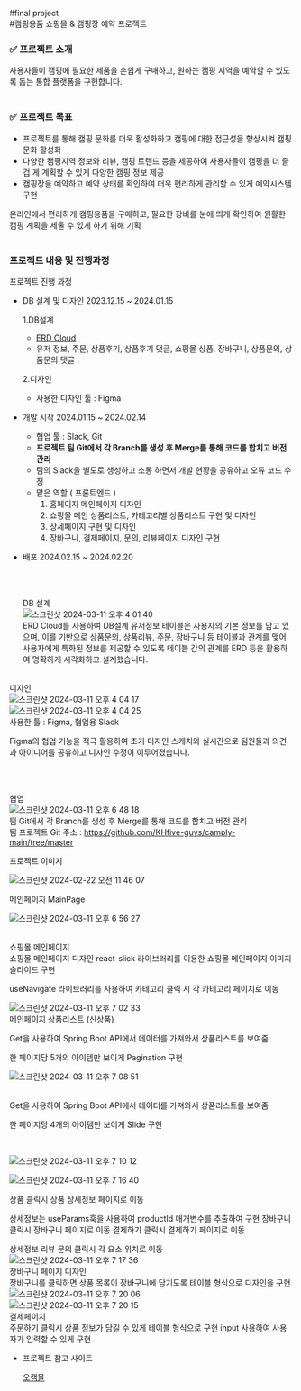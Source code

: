 #final project
<br>
#캠핑용품 쇼핑몰 & 캠핑장 예약 프로젝트
<br>

### ✅ 프로젝트 소개

사용자들이 캠핑에 필요한 제품을 손쉽게 구매하고, 원하는 캠핑 지역을 예약할 수 있도록 돕는 통합 플랫폼을 구현합니다.
<br><br>

### ✅ 프로젝트 목표

- 프로젝트를 통해 캠핑 문화를 더욱 활성화하고 캠핑에 대한 접근성을 향상시켜 캠핑 문화 활성화
- 다양한 캠핑지역 정보와 리뷰, 캠핑 트렌드 등을 제공하여 사용자들이 캠핑을 더 즐겁 게 계획할 수 있게 다양한 캠핑 정보 제공
- 캠핑장을 예약하고 예약 상태를 확인하여 더욱 편리하게 관리할 수 있게 예약시스템 구현

온라인에서 편리하게 캠핑용품을 구매하고, 필요한 장비를 눈에 띄게 확인하여 원활한 캠핑 계획을 세울 수 있게 하기 위해 기획 
<br>
<br>

### 프로젝트 내용 및 진행과정

프로젝트 진행 과정

- DB 설계 및 디자인  2023.12.15 ~ 2024.01.15
    
    1.DB설계
    
    - [ERD Cloud](https://www.erdcloud.com/d/aKBDjiorgPLKk3mBz)
    - 유저 정보, 주문, 상품후기, 상품후기 댓글, 쇼핑몰 상품, 장바구니, 상품문의, 상품문의 댓글
    
    2.디자인
    
    - 사용한 디자인 툴 : Figma
    
- 개발 시작 2024.01.15 ~ 2024.02.14
    - 협업 툴 : Slack, Git
    - **프로젝트 팀 Git에서 각 Branch를 생성 후 Merge를 통해 코드를 합치고 버전 관리**
    - 팀의 Slack을 별도로 생성하고 소통 하면서 개발 현황을 공유하고 오류 코드 수정
    - 맡은 역할 ( 프론트엔드 )
        1. 홈페이지 메인페이지 디자인
        2. 쇼핑몰 메인 상품리스트, 카테고리별 상품리스트 구현 및 디자인
        3.  상세페이지 구현 및 디자인
        4.  장바구니, 결제페이지, 문의, 리뷰페이지 디자인 구현
- 배포 2024.02.15 ~ 2024.02.20


  <br>
  <br>
  
  DB 설계<br>
  ![스크린샷 2024-03-11 오후 4 01 40](https://github.com/rjswh0503/final-project/assets/141482043/4595d567-84c4-4efd-9c1e-a0baaf0bf16b)<br>
  ERD Cloud를 사용하여 DB설계
유저정보 테이블은 사용자의 기본 정보를 담고 있으며, 이를 기반으로 상품문의, 상품리뷰, 주문, 장바구니 등 테이블과 관계를 맺어 사용자에게 특화된 정보를 제공할 수 있도록 테이블 간의 관계를 ERD 등을 활용하여 명확하게 시각화하고 설계했습니다.
<br><br>

디자인<br>
![스크린샷 2024-03-11 오후 4 04 17](https://github.com/rjswh0503/final-project/assets/141482043/4d26fc0b-47f3-4598-b630-a926149c0227)
<br>
![스크린샷 2024-03-11 오후 4 04 25](https://github.com/rjswh0503/final-project/assets/141482043/0ffa9da7-f8a0-4a58-b2e6-93e86e3747f2)
<br>
사용한 툴 : Figma, 협업용 Slack

Figma의 협업 기능을 적극 활용하여 초기 디자인 스케치와 실시간으로 팀원들과 의견과 아이디어를 공유하고 디자인 수정이 이루어졌습니다.

<br><br>

협업<br>
![스크린샷 2024-03-11 오후 6 48 18](https://github.com/rjswh0503/final-project/assets/141482043/7c3d9fd6-d340-4fb8-b68b-e1bfe79b2f26)
<br>
팀 Git에서 각 Branch를 생성 후 Merge를 통해 코드를 합치고 버전 관리
<br>
팀 프로젝트 Git 주소 : https://github.com/KHfive-guys/camply-main/tree/master
<br>



프로젝트 이미지<br>

![스크린샷 2024-02-22 오전 11 46 07](https://github.com/rjswh0503/rjswh0503/assets/141482043/cc115137-5751-467a-84e3-7938b8e4e521)<br>

메인페이지 MainPage
<br>


![스크린샷 2024-03-11 오후 6 56 27](https://github.com/rjswh0503/final-project/assets/141482043/b0483a81-2273-48a6-b495-89ee861c3b9b)

<br>
쇼핑몰 메인페이지<br>
쇼핑몰 메인페이지 디자인 
react-slick 라이브러리를 이용한 쇼핑몰 메인페이지 이미지 슬라이드 구현

useNavigate 라이브러리를 사용하여 카테고리 클릭 시 각 카테고리 페이지로 이동
<br>

![스크린샷 2024-03-11 오후 7 02 33](https://github.com/rjswh0503/final-project/assets/141482043/8034e49b-711b-439e-9bda-971ffd62a44b)
<br>
메인페이지 상품리스트 (신상품)

Get을 사용하여 Spring Boot API에서 데이터를 가져와서 상품리스트를 보여줌

한 페이지당 5개의 아이템만 보이게 Pagination 구현
<br>

![스크린샷 2024-03-11 오후 7 08 51](https://github.com/rjswh0503/final-project/assets/141482043/53f57d8f-27bf-426c-99ed-95c1039e3ed0)

<br>
Get을 사용하여 Spring Boot API에서 데이터를 가져와서 상품리스트를 보여줌

한 페이지당 4개의 아이템만 보이게 Slide 구현

<br>

![스크린샷 2024-03-11 오후 7 10 12](https://github.com/rjswh0503/final-project/assets/141482043/61f5eaa5-a14c-4763-b5ee-4764f02f822d)
<br>

![스크린샷 2024-03-11 오후 7 16 40](https://github.com/rjswh0503/final-project/assets/141482043/b21c244e-2db1-4c02-b45b-74245603125c)
<br>

상품 클릭시 상품 상세정보 페이지로 이동

상세정보는  useParams훅을 사용하여 productId 매개변수를 추출하여 구현
장바구니 클릭시 장바구니 페이지로 이동
결제하기 클릭시 결제하기 페이지로 이동 

상세정보 리뷰 문의 클릭시 각 요소 위치로 이동
<br>
![스크린샷 2024-03-11 오후 7 17 36](https://github.com/rjswh0503/final-project/assets/141482043/de01bcef-eb83-47e1-a4af-8ed9edb88574)
<br>
장바구니 페이지 디자인
<br>
장바구니를 클릭하면 상품 목록이 장바구니에 담기도록 테이블 형식으로 디자인을 구현
<br>
![스크린샷 2024-03-11 오후 7 20 06](https://github.com/rjswh0503/final-project/assets/141482043/a54defd8-c8ff-43e5-98a3-7cbb6edc6d01)
<br>
![스크린샷 2024-03-11 오후 7 20 15](https://github.com/rjswh0503/final-project/assets/141482043/5814a104-2dc5-4be9-b6f6-2f979e839b2f)
<br>
결제페이지
<br>
주문하기 클릭시 상품 정보가 담길 수 있게 테이블 형식으로 구현 
 input 사용하여 사용자가 입력할 수 있게 구현
 <br>

 - 프로젝트 참고 사이트
    
    [오캠몰](https://www.ocamall.com/)
   
